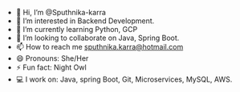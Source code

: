- 👋 Hi, I’m @Sputhnika-karra
- 👀 I’m interested in Backend Development.
- 🌱 I’m currently learning Python, GCP
- 💞️ I’m looking to collaborate on Java, Spring Boot.
- 📫 How to reach me sputhnika.karra@hotmail.com
- 😄 Pronouns: She/Her
- ⚡ Fun fact: Night Owl
- 💻 I work on: Java, spring Boot, Git, Microservices, MySQL, AWS.

<!---
Sputhnika-karra/Sputhnika-karra is a ✨ special ✨ repository because its `README.md` (this file) appears on your GitHub profile.
You can click the Preview link to take a look at your changes.
--->
